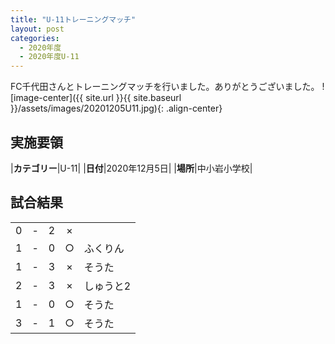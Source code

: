 ```yaml
---
title: "U-11トレーニングマッチ"
layout: post
categories:
  - 2020年度
  - 2020年度U-11
---
```


FC千代田さんとトレーニングマッチを行いました。ありがとうございました。
![image-center]({{ site.url }}{{ site.baseurl }}/assets/images/20201205U11.jpg){: .align-center}

## 実施要領

|**カテゴリー**|U-11|
|**日付**|2020年12月5日|
|**場所**|中小岩小学校|

## 試合結果

|    |   |    |         |    |
|:--:|:-:|:--:|:--:|:--------|
|    0| - |   2|×||
|    1| - |   0|○|ふくりん|
|    1| - |   3|×|そうた|
|    2| - |   3|×|しゅうと2|
|    1| - |   0|○|そうた|
|    3| - |   1|○|そうた|
